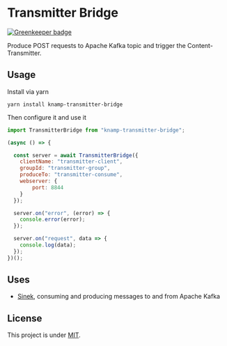 # Transmitter Bridge

[![Greenkeeper badge](https://badges.greenkeeper.io/knamp/transmitter-bridge.svg)](https://greenkeeper.io/)

Produce POST requests to Apache Kafka topic and trigger the Content-Transmitter.

## Usage

Install via yarn

    yarn install knamp-transmitter-bridge

Then configure it and use it

```javascript
import TransmitterBridge from "knamp-transmitter-bridge";

(async () => {

  const server = await TransmitterBridge({
    clientName: "transmitter-client",
    groupId: "transmitter-group",
    produceTo: "transmitter-consume",
    webserver: {
        port: 8844
    }
  });

  server.on("error", (error) => {
    console.error(error);
  });

  server.on("request", data => {
    console.log(data);
  });
})();
```

## Uses

* [Sinek](https://github.com/nodefluent/node-sinek), consuming and producing messages to and from Apache Kafka

## License

This project is under [MIT](./LICENSE).
